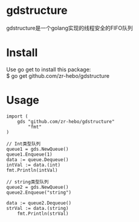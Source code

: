 # gdstructure
gdstructure是一个golang实现的线程安全的FIFO队列
# Install

Use go get to install this package:<br>
$ go get github.com/zr-hebo/gdstructure

# Usage

	import (
		gds "github.com/zr-hebo/gdstructure"
			"fmt"
	)
  
	// Int类型队列
	queue1 = gds.NewQueue()
	queue1.Enqueue(1)
	data := queue.Dequeue()
	intVal := data.(int)
	fmt.Println(intVal)
	
	// string类型队列
	queue2 = gds.NewQueue()
	queue2.Enqueue("string")
	
	data := queue2.Dequeue()
	strVal := data.(string)
        fmt.Println(strVal)
